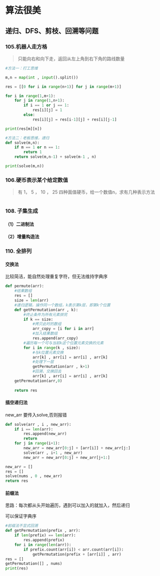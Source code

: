 # 算法很美

## 递归、DFS、剪枝、回溯等问题

### 105.机器人走方格

> 只能向右和向下走，返回从左上角到右下角的路线数量

```python
#方法一：打工思维

m,n = map(int , input().split())

res = [[0 for i in range(n+1)] for j in range(m+1)]

for i in range(1,m+1):
    for j in range(1,n+1):
        if i == 1 or j == 1:
            res[i][j] = 1
        else:
            res[i][j] = res[i-1][j] + res[i][j-1]

print(res[m][n])

```



```python
#方法二：老板思维，递归
def solve(m,n):
    if m == 1 or n == 1:
        return 1
    return solve(m,n-1) + solve(m-1 , n)

print(solve(m,n))
```





### 106.硬币表示某个给定数值

> 有 1， 5 ， 10 ， 25 四种面值硬币，给一个数值n，求有几种表示方法

```

```





### 108. 子集生成

#### （1）二进制法



#### （2）增量构造法



### 110. 全排列

#### 交换法

比较简洁，能自然处理重复字符，但无法维持字典序

```python
def permute(arr):
	#结果数组
	res = []
    size = len(arr)
    #递归逻辑，操作同一个数组，k表示第k层，即第k个位置
 	def getPermutation(arr , k):
        #终止条件为所有元素排完
        if k == size:
            #拷贝此时的数组
            arr_copy = [i for i in arr]
            #加入结果数组
            res.append(arr_copy)
        #遍历每一个可与当前k这个位置元素交换的元素
        for i in range(k , size):
            #与k位置元素交换
            arr[k] , arr[i] = arr[i] , arr[k]
            #处理下一层
            getPermutation(arr , k+1)
            #回溯，交换回去
            arr[k] , arr[i] = arr[i] , arr[k]
    getPermutation(arr,0)
            
    return res
```





#### 插空递归法

new_arr 要传入solve,否则报错

```python
def solve(arr , i , new_arr):
    if i == len(arr):
        res.append(new_arr)
        return
    for j in range(i+1):
        new_arr = new_arr[0:j] + [arr[i]] + new_arr[j:]
        solve(arr , i+1 , new_arr)
        new_arr = new_arr[0:j] + new_arr[j+1:]

new_arr = []
res = []
solve(nums , 0 , new_arr)
return res
```



#### 前缀法

思路：每次都从头开始遍历，遇到可以加入的就加入，然后递归

可以保证字典序

```python
#前缀法不显式回溯
def getPermutation(prefix , arr):
    if len(prefix) == len(arr):
        res.append(prefix)
    for i in range(len(arr)):
        if prefix.count(arr[i]) < arr.count(arr[i]):
            getPermutation(prefix + [arr[i]] , arr)
res = []
getPermutation([] , nums)
print(res)
```

